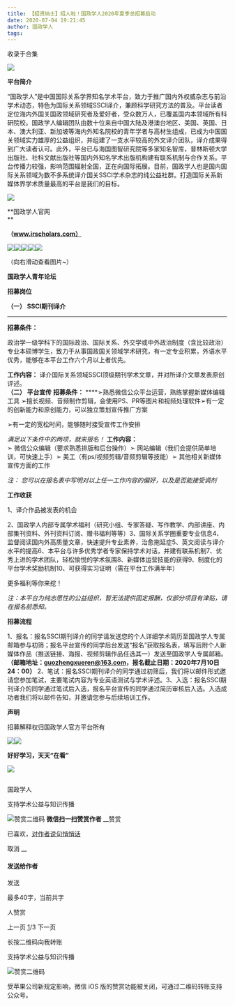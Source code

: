 ```yaml
---
title: 【招贤纳士】招人啦！国政学人2020年夏季总招募启动
date: 2020-07-04 19:21:45
author: 国政学人
tags: 
---
```



收录于合集

![](/images/1979/2.jpeg)  

**平台简介**

“国政学人”是中国国际关系学界知名学术平台，致力于推广国内外权威杂志与前沿学术动态，特色为国际关系领域SSCI译介，兼顾科学研究方法的普及。平台读者定位海内外国关国政领域研究者及爱好者，受众数万人，已覆盖国内本领域所有科研院校。国政学人编辑团队由数十位来自中国大陆及港澳台地区、美国、英国、日本、澳大利亚、新加坡等海内外知名院校的青年学者与高材生组成，已成为中国国关领域实力雄厚的公益组织，并组建了一支水平较高的外文译介团队，译介成果得到广大读者认可。此外，平台已与海国图智研究院等多家知名智库，普林斯顿大学出版社、社科文献出版社等国内外知名学术出版机构建有联系机制与合作关系。平台传播力较强，影响范围辐射全国，正在向国际拓展。目前，国政学人也是国内国际关系领域为数不多系统译介国关SSCI学术杂志的纯公益社群。打造国际关系新媒体界学术质量最高的平台是我们的目标。

![](/images/1979/3.png)

 **国政学人官网  
**

 **（www.irscholars.com）**

  

  

![](/images/1979/4.png)![](/images/1979/5.png)![](/images/1979/6.png)![](/images/1979/7.png)![](/images/1979/8.png)

（向右滑动查看图片~）  

**国政学人青年论坛**

  

 **招募岗位**  

  

**（一） SSCI期刊译介**  
 ****

 **招募条件：**

政治学一级学科下的国际政治、国际关系、外交学或中外政治制度（含比较政治）专业本硕博学生，致力于从事国政国关领域学术研究，有一定专业积累，外语水平优秀，能够在本平台工作六个月以上者优先。  

 **工作内容：** 译介国际关系领域SSCI顶级期刊学术文章，并对所译介文章发表原创评述。  
 **（二） 平台宣传** **招募条件：** ****➢熟悉微信公众平台运营，熟练掌握新媒体编辑工具
➢擅长视频、音频制作剪辑，会使用PS、PR等图片和视频处理软件➢有一定的创新能力和原创能力，可以独立策划宣传推广方案

➢有一定的宽松时间，能够随时接受宣传工作安排

 _满足以下条件中的两项，就来报名！_ **工作内容：**  
➢ 微信公众编辑（要求熟悉排版和后台操作）➢ 网站编辑（我们会提供简单培训，可快速上手）➢ 美工（有ps/视频剪辑/音频剪辑等技能）➢
其他相关新媒体宣传方面的工作

 _注： 您可以在报名表中写明对以上任一工作内容的偏好，以及是否能接受调剂_

  

 **工作收获**

1、译介作品被发表的机会

2、国政学人内部专属学术福利（研究小组、专家答疑、写作教学、内部讲座、内部集刊资料、外刊资料订阅、赠书福利等等）3、国际关系学圈重要专业信息4、监督阅读国内外高质量文章，快速提升专业素养，治愈拖延症5、英文阅读与译介水平的提高6、本平台与许多优秀学者专家保持学术对话，并建有联系机制7、优秀上进的学术团队，轻松愉悦的学术氛围8、新媒体运营技能的获得9、制度化的平台学术奖励机制10、可获得实习证明（需在平台工作满半年）

  

更多福利等你来挖！

  

 _注：本平台为纯志愿性的公益组织，暂无法提供固定报酬，仅部分项目有津贴，请在报名前悉知。_

  

 **招募流程**  

1、报名：报名SSCI期刊译介的同学请发送您的个人详细学术简历至国政学人专属邮箱参与初筛；报名平台宣传的同学后台发送“报名”获取报名表，填写后附个人新媒体作品（推送链接、海报、视频剪辑作品任选其一）发送至国政学人专属邮箱。
**（邮箱地址：guozhengxueren@163.com，报名截止日期：2020年7月10日24：00）**
2、笔试：报名SSCI期刊译介的同学通过初筛后，我们将以邮件形式邀请您参加笔试，主要笔试内容为专业英语测试与学术评述。3、入选：报名SSCI期刊译介的同学通过笔试后入选，报名平台宣传的同学通过简历审核后入选。入选成功者我们将以邮件告知，并邀请您参与后续培训工作。

  

 **声明**  

招募解释权归国政学人官方平台所有

![](/images/1979/9.gif)![](/images/1979/10.png)

 **好好学习，天天“在看”**<img src='/images/1979/11.gif' width='17' height='17' />

![](/images/1979/12.png)

  

![]()

国政学人

支持学术公益与知识传播

![赞赏二维码]() **微信扫一扫赞赏作者** __赞赏

已喜欢，[对作者说句悄悄话](javascript:;)

取消 __

#### 发送给作者

发送

最多40字，当前共字

[](javascript:;) 人赞赏

上一页 [1](javascript:;)/3 下一页

长按二维码向我转账

支持学术公益与知识传播

![赞赏二维码]()

受苹果公司新规定影响，微信 iOS 版的赞赏功能被关闭，可通过二维码转账支持公众号。

